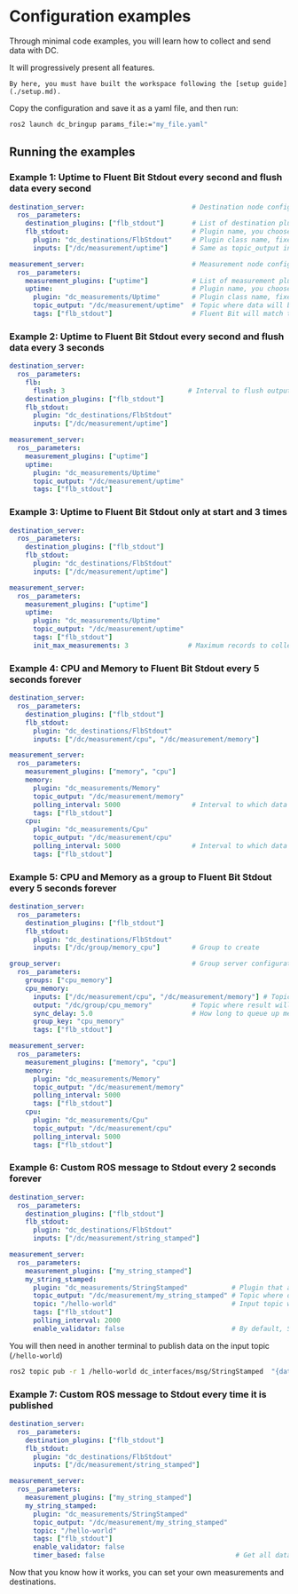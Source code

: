 # Configuration examples

Through minimal code examples, you will learn how to collect and send data with DC.

It will progressively present all features.

```admonish info
By here, you must have built the workspace following the [setup guide](./setup.md).
```

Copy the configuration and save it as a yaml file, and then run:

```bash
ros2 launch dc_bringup params_file:="my_file.yaml"
```

## Running the examples
### Example 1: Uptime to Fluent Bit Stdout every second and flush data every second

```yaml
destination_server:                           # Destination node configuration
  ros__parameters:
    destination_plugins: ["flb_stdout"]       # List of destination plugins names to enable
    flb_stdout:                               # Plugin name, you choose
      plugin: "dc_destinations/FlbStdout"     # Plugin class name, fixed
      inputs: ["/dc/measurement/uptime"]      # Same as topic_output in the uptime measurement in measurement_server

measurement_server:                           # Measurement node configuration
  ros__parameters:
    measurement_plugins: ["uptime"]           # List of measurement plugins names to enable
    uptime:                                   # Plugin name, you choose
      plugin: "dc_measurements/Uptime"        # Plugin class name, fixed
      topic_output: "/dc/measurement/uptime"  # Topic where data will be published
      tags: ["flb_stdout"]                    # Fluent Bit will match this in the destination server
```

### Example 2: Uptime to Fluent Bit Stdout every second and flush data every 3 seconds

```yaml
destination_server:
  ros__parameters:
    flb:
      flush: 3                               # Interval to flush output (seconds)
    destination_plugins: ["flb_stdout"]
    flb_stdout:
      plugin: "dc_destinations/FlbStdout"
      inputs: ["/dc/measurement/uptime"]

measurement_server:
  ros__parameters:
    measurement_plugins: ["uptime"]
    uptime:
      plugin: "dc_measurements/Uptime"
      topic_output: "/dc/measurement/uptime"
      tags: ["flb_stdout"]
```

### Example 3: Uptime to Fluent Bit Stdout only at start and 3 times

```yaml
destination_server:
  ros__parameters:
    destination_plugins: ["flb_stdout"]
    flb_stdout:
      plugin: "dc_destinations/FlbStdout"
      inputs: ["/dc/measurement/uptime"]

measurement_server:
  ros__parameters:
    measurement_plugins: ["uptime"]
    uptime:
      plugin: "dc_measurements/Uptime"
      topic_output: "/dc/measurement/uptime"
      tags: ["flb_stdout"]
      init_max_measurements: 3               # Maximum records to collect
```

### Example 4: CPU and Memory to Fluent Bit Stdout every 5 seconds forever

```yaml
destination_server:
  ros__parameters:
    destination_plugins: ["flb_stdout"]
    flb_stdout:
      plugin: "dc_destinations/FlbStdout"
      inputs: ["/dc/measurement/cpu", "/dc/measurement/memory"]

measurement_server:
  ros__parameters:
    measurement_plugins: ["memory", "cpu"]
    memory:
      plugin: "dc_measurements/Memory"
      topic_output: "/dc/measurement/memory"
      polling_interval: 5000                  # Interval to which data is collected in milliseconds
      tags: ["flb_stdout"]
    cpu:
      plugin: "dc_measurements/Cpu"
      topic_output: "/dc/measurement/cpu"
      polling_interval: 5000                  # Interval to which data is collected in milliseconds
      tags: ["flb_stdout"]
```

### Example 5: CPU and Memory as a group to Fluent Bit Stdout every 5 seconds forever

```yaml
destination_server:
  ros__parameters:
    destination_plugins: ["flb_stdout"]
    flb_stdout:
      plugin: "dc_destinations/FlbStdout"
      inputs: ["/dc/group/memory_cpu"]        # Group to create

group_server:                                 # Group server configuration
  ros__parameters:
    groups: ["cpu_memory"]
    cpu_memory:
      inputs: ["/dc/measurement/cpu", "/dc/measurement/memory"] # Topics which are subscribed
      output: "/dc/group/cpu_memory"          # Topic where result will be published
      sync_delay: 5.0                         # How long to queue up messages before passing them through.
      group_key: "cpu_memory"
      tags: ["flb_stdout"]

measurement_server:
  ros__parameters:
    measurement_plugins: ["memory", "cpu"]
    memory:
      plugin: "dc_measurements/Memory"
      topic_output: "/dc/measurement/memory"
      polling_interval: 5000
      tags: ["flb_stdout"]
    cpu:
      plugin: "dc_measurements/Cpu"
      topic_output: "/dc/measurement/cpu"
      polling_interval: 5000
      tags: ["flb_stdout"]
```

### Example 6: Custom ROS message to Stdout every 2 seconds forever

```yaml
destination_server:
  ros__parameters:
    destination_plugins: ["flb_stdout"]
    flb_stdout:
      plugin: "dc_destinations/FlbStdout"
      inputs: ["/dc/measurement/string_stamped"]

measurement_server:
  ros__parameters:
    measurement_plugins: ["my_string_stamped"]
    my_string_stamped:
      plugin: "dc_measurements/StringStamped"           # Plugin that allow to publish from your nodes
      topic_output: "/dc/measurement/my_string_stamped" # Topic where data is republished with tags
      topic: "/hello-world"                             # Input topic where you are publishing
      tags: ["flb_stdout"]
      polling_interval: 2000
      enable_validator: false                           # By default, StringStamped message does not have a JSON schema since it uses custom input data
```

You will then need in another terminal to publish data on the input topic (`/hello-world`)

```bash
ros2 topic pub -r 1 /hello-world dc_interfaces/msg/StringStamped  "{data: '{\"hello\":\"world\"}'}"
```

### Example 7: Custom ROS message to Stdout every time it is published

```yaml
destination_server:
  ros__parameters:
    destination_plugins: ["flb_stdout"]
    flb_stdout:
      plugin: "dc_destinations/FlbStdout"
      inputs: ["/dc/measurement/string_stamped"]

measurement_server:
  ros__parameters:
    measurement_plugins: ["my_string_stamped"]
    my_string_stamped:
      plugin: "dc_measurements/StringStamped"
      topic_output: "/dc/measurement/my_string_stamped"
      topic: "/hello-world"
      tags: ["flb_stdout"]
      enable_validator: false
      timer_based: false                                 # Get all data published on the input topic. Ignores polling_interval
```

Now that you know how it works, you can set your own measurements and destinations.
